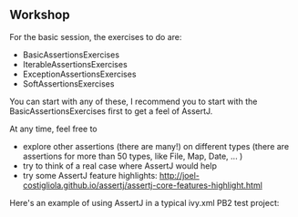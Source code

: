 ## Workshop

For the basic session, the exercises to do are:
- BasicAssertionsExercises
- IterableAssertionsExercises
- ExceptionAssertionsExercises
- SoftAssertionsExercises

You can start with any of these, I recommend you to start with the BasicAssertionsExercises first to get a feel of AssertJ.

At any time, feel free to
- explore other assertions (there are many!) on different types (there are assertions for more than 50 types, like File, Map, Date, ... )
- try to think of a real case where AssertJ would help
- try some AssertJ feature highlights: http://joel-costigliola.github.io/assertj/assertj-core-features-highlight.html


Here's an example of using AssertJ in a typical ivy.xml PB2 test project:

<?xml version="1.0" encoding="UTF-8" standalone="no"?>
<ivy-module version="1.0">
  <info module="com.orchestral.health.allergy.ccda.esp.test" organisation="orchestral" status="integration">
  </info>
  <configurations>
    <conf name="test"/>
  </configurations>
  <publications>
  </publications>
  <dependencies>
    <dependency conf="test->nodist" org="bundle" name="org.junit" rev="4.11.0"/>
    <dependency conf="test->nodist" org="bundle" name="org.mockito" rev="1.9.5"/>
    <dependency conf="test->nodist" name="assertj-core" org="assertj" rev="3.9.1"/>
    <exclude org="bundle" module="com.google.common"/>
    <exclude org="bundle" module="org.objectweb.asm"/>
  </dependencies>
</ivy-module>
